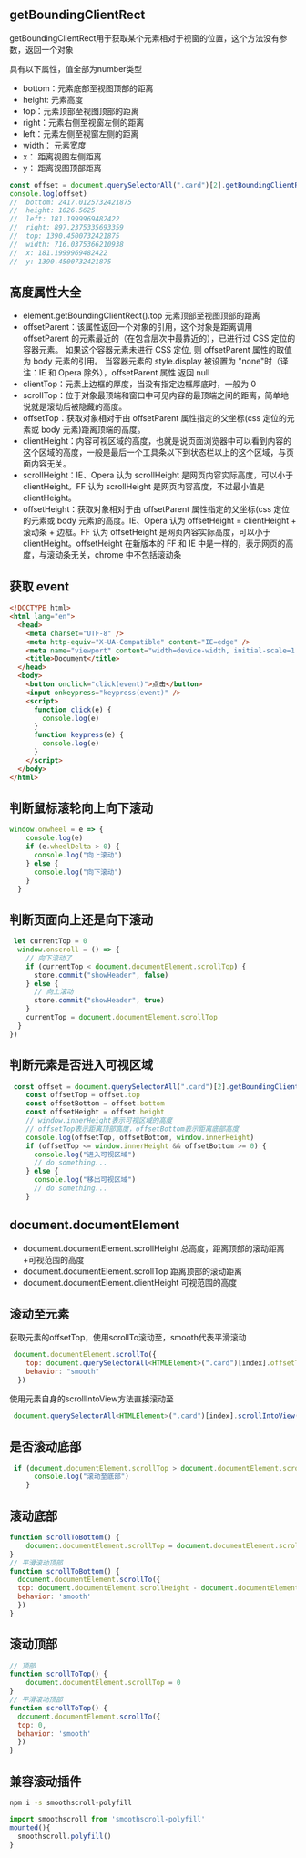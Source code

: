 ## getBoundingClientRect

getBoundingClientRect用于获取某个元素相对于视窗的位置，这个方法没有参数，返回一个对象

具有以下属性，值全部为number类型

- bottom：元素底部至视图顶部的距离
- height: 元素高度
- top：元素顶部至视图顶部的距离
- right：元素右侧至视窗左侧的距离
- left：元素左侧至视窗左侧的距离
- width： 元素宽度
- x： 距离视图左侧距离
- y： 距离视图顶部距离

```js
const offset = document.querySelectorAll(".card")[2].getBoundingClientRect()
console.log(offset)
//  bottom: 2417.0125732421875
//  height: 1026.5625
//  left: 181.1999969482422
//  right: 897.2375335693359
//  top: 1390.4500732421875
//  width: 716.0375366210938
//  x: 181.1999969482422
//  y: 1390.4500732421875
```

## 高度属性大全

- element.getBoundingClientRect().top 元素顶部至视图顶部的距离
- offsetParent：该属性返回一个对象的引用，这个对象是距离调用 offsetParent 的元素最近的（在包含层次中最靠近的），已进行过 CSS 定位的容器元素。 如果这个容器元素未进行 CSS 定位, 则 offsetParent 属性的取值为 body 元素的引用。 当容器元素的 style.display 被设置为 "none"时（译注：IE 和 Opera 除外），offsetParent 属性 返回 null
- clientTop：元素上边框的厚度，当没有指定边框厚底时，一般为 0
- scrollTop：位于对象最顶端和窗口中可见内容的最顶端之间的距离，简单地说就是滚动后被隐藏的高度。
- offsetTop：获取对象相对于由 offsetParent 属性指定的父坐标(css 定位的元素或 body 元素)距离顶端的高度。
- clientHeight：内容可视区域的高度，也就是说页面浏览器中可以看到内容的这个区域的高度，一般是最后一个工具条以下到状态栏以上的这个区域，与页面内容无关。
- scrollHeight：IE、Opera 认为 scrollHeight 是网页内容实际高度，可以小于 clientHeight。FF 认为 scrollHeight 是网页内容高度，不过最小值是 clientHeight。
- offsetHeight：获取对象相对于由 offsetParent 属性指定的父坐标(css 定位的元素或 body 元素)的高度。IE、Opera 认为 offsetHeight = clientHeight + 滚动条 + 边框。FF 认为 offsetHeight 是网页内容实际高度，可以小于 clientHeight。offsetHeight 在新版本的 FF 和 IE 中是一样的，表示网页的高度，与滚动条无关，chrome 中不包括滚动条

## 获取 event

```html
<!DOCTYPE html>
<html lang="en">
  <head>
    <meta charset="UTF-8" />
    <meta http-equiv="X-UA-Compatible" content="IE=edge" />
    <meta name="viewport" content="width=device-width, initial-scale=1.0" />
    <title>Document</title>
  </head>
  <body>
    <button onclick="click(event)">点击</button>
    <input onkeypress="keypress(event)" />
    <script>
      function click(e) {
        console.log(e)
      }
      function keypress(e) {
        console.log(e)
      }
    </script>
  </body>
</html>
```

## 判断鼠标滚轮向上向下滚动

```js
window.onwheel = e => {
    console.log(e)
    if (e.wheelDelta > 0) {
      console.log("向上滚动")
    } else {
      console.log("向下滚动")
    }
  }
```

## 判断页面向上还是向下滚动

```js
 let currentTop = 0
  window.onscroll = () => {
    // 向下滚动了
    if (currentTop < document.documentElement.scrollTop) {
      store.commit("showHeader", false)
    } else {
      // 向上滚动
      store.commit("showHeader", true)
    }
    currentTop = document.documentElement.scrollTop
  }
})
```

## 判断元素是否进入可视区域

```js
 const offset = document.querySelectorAll(".card")[2].getBoundingClientRect()
    const offsetTop = offset.top
    const offsetBottom = offset.bottom
    const offsetHeight = offset.height
    // window.innerHeight表示可视区域的高度
    // offsetTop表示距离顶部高度，offsetBottom表示距离底部高度
    console.log(offsetTop, offsetBottom, window.innerHeight)
    if (offsetTop <= window.innerHeight && offsetBottom >= 0) {
      console.log("进入可视区域")
      // do something...
    } else {
      console.log("移出可视区域")
      // do something...
    }
```

## document.documentElement

- document.documentElement.scrollHeight 总高度，距离顶部的滚动距离+可视范围的高度
- document.documentElement.scrollTop 距离顶部的滚动距离
- document.documentElement.clientHeight 可视范围的高度

## 滚动至元素

获取元素的offsetTop，使用scrollTo滚动至，smooth代表平滑滚动

```js
 document.documentElement.scrollTo({
    top: document.querySelectorAll<HTMLElement>(".card")[index].offsetTop - 44,
    behavior: "smooth"
  })
```

使用元素自身的scrollIntoView方法直接滚动至

```js
 document.querySelectorAll<HTMLElement>(".card")[index].scrollIntoView({ behavior: "smooth" })
```

## 是否滚动底部

```js
 if (document.documentElement.scrollTop > document.documentElement.scrollHeight - document.documentElement.clientHeight) {
      console.log("滚动至底部")
    }
```

## 滚动底部

```js
function scrollToBottom() {
    document.documentElement.scrollTop = document.documentElement.scrollHeight - document.documentElement.clientHeight
}
// 平滑滚动顶部
function scrollToBottom() {
  document.documentElement.scrollTo({
  top: document.documentElement.scrollHeight - document.documentElement.clientHeight,
  behavior: 'smooth'
  })
}
```

## 滚动顶部

```js
// 顶部
function scrollToTop() {
    document.documentElement.scrollTop = 0
}
// 平滑滚动顶部
function scrollToTop() {
  document.documentElement.scrollTo({
  top: 0,
  behavior: 'smooth'
  })
}
```

## 兼容滚动插件

```sh
npm i -s smoothscroll-polyfill
```

```js
import smoothscroll from 'smoothscroll-polyfill'
mounted(){
  smoothscroll.polyfill()
}
```
